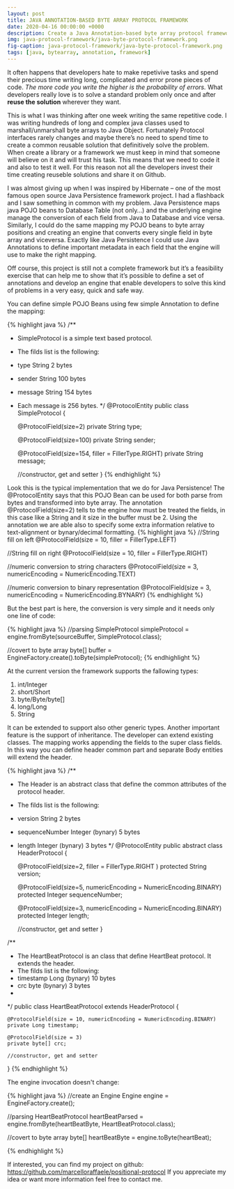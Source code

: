 ```yaml
---
layout: post
title: JAVA ANNOTATION-BASED BYTE ARRAY PROTOCOL FRAMEWORK
date: 2020-04-16 00:00:00 +0000
description: Create a Java Annotation-based byte array protocol framework
img: java-protocol-framework/java-byte-protocol-framework.png
fig-caption: java-protocol-framework/java-byte-protocol-framework.png
tags: [java, bytearray, annotation, framework]
---
```


It often happens that developers hate to make repetivive tasks and spend their precious time writing long, complicated and error prone pieces of code. <em>The more code you write the higher is the probability of errors.</em> What developers really love is to solve a standard problem only once and after <strong>reuse the solution</strong> wherever they want.

This is what I was thinking after one week writing the same repetitive code. I was writing hundreds of long and complex java classes used to marshall/unmarshall byte arrays to Java Object. Fortunately Protocol interfaces rarely changes and maybe there’s no need to spend time to create a common reusable solution that definitively solve the problem.
When create a library or a framework we must keep in mind that someone will believe on it and will trust his task. This means that we need to code it and also to test it well. For this reason not all the developers invest their time creating reuseble solutions and share it on Github.

I was almost giving up when I was inspired by Hibernate – one of the most famous open source Java Persistence framework project. I had a flashback and I saw something in common with my problem. Java Persistence maps java POJO beans to Database Table (not only…) and the underlying engine manage the conversion of each field from Java to Database and vice versa. Similarly, I could do the same mapping my POJO beans to byte array positions and creating an engine that converts every single field in byte array and viceversa. Exactly like Java Persistence I could use Java Annotations to define important metadata in each field that the engine will use to make the right mapping.

Off course, this project is still not a complete framework but it’s a feasibility exercise that can help me to show that it’s possible to define a set of annotations and develop an engine that enable developers to solve this kind of problems in a very easy, quick and safe way.


You can define simple POJO Beans using few simple Annotation to define the mapping:

{% highlight java %}
/**
 * SimpleProtocol is a simple text based protocol.
 * The filds list is the following:
 * type     String      2 bytes
 * sender   String      100 bytes
 * message  String      154 bytes
 * Each message is 256 bytes.
 */
@ProtocolEntity
public class SimpleProtocol {
    
    @ProtocolField(size=2)
    private String type;
    
    @ProtocolField(size=100)
    private String sender;
    
    @ProtocolField(size=154, filler = FillerType.RIGHT)
    private String message;
	
	//constructor, get and setter
}
{% endhighlight %}

Look this is the typical implementation that we do for Java Persistence!
The @ProtocolEntity says that this POJO Bean can be used for both parse from bytes and transformed into byte array.
The annotation @ProtocolField(size=2) tells to the engine how must be treated the fields, in this case like a String and it size in the buffer must be 2. Using the annotation we are able also to specify some extra information relative to text-alignment or bynary/decimal formatting.
{% highlight java %}
//String fill on left
@ProtocolField(size = 10, filler = FillerType.LEFT)

//String fill on right
@ProtocolField(size = 10, filler = FillerType.RIGHT)

//numeric conversion to string characters
@ProtocolField(size = 3, numericEncoding = NumericEncoding.TEXT)

//numeric conversion to binary representation
@ProtocolField(size = 3, numericEncoding = NumericEncoding.BYNARY)
{% endhighlight %}


But the best part is here, the conversion is very simple and it needs only one line of code:

{% highlight java %}
//parsing
SimpleProtocol simpleProtocol = engine.fromByte(sourceBuffer, SimpleProtocol.class); 

//covert to byte array
byte[] buffer = EngineFactory.create().toByte(simpleProtocol);
{% endhighlight %}

At the current version the framework supports the fallowing types:
<ol>
  <li>int/Integer</li>
  <li>short/Short</li>
  <li>byte/Byte/byte[]</li>
  <li>long/Long</li>
  <li>String</li>
</ol>

It can be extended to support also other generic types.
Another important feature is the support of inheritance. The developer can extend existing classes. The mapping works appending the fields to the super class fields.
In this way you can define header common part and separate Body entities will extend the header.

{% highlight java %}
/**
 * The Header is an abstract class that define the common attributes of the protocol header.
 * The filds list is the following:
 * version          String              2 bytes
 * sequenceNumber   Integer (bynary)    5 bytes
 * length           Integer (bynary)    3 bytes
 */
@ProtocolEntity
public abstract class HeaderProtocol {

    @ProtocolField(size=2, filler = FillerType.RIGHT )
    protected String version;

    @ProtocolField(size=5, numericEncoding = NumericEncoding.BINARY)
    protected Integer sequenceNumber;  
    
    @ProtocolField(size=3, numericEncoding = NumericEncoding.BINARY)
    protected Integer length;
    
    //constructor, get and setter
}


/**
 * The HeartBeatProtocol is an class that define HeartBeat protocol. It extends the header.
 * The filds list is the following:
 * timestamp   Long (bynary)    10 bytes
 * crc     byte (bynary)    3 bytes
 * 
 */
public class HeartBeatProtocol extends HeaderProtocol {

    @ProtocolField(size = 10, numericEncoding = NumericEncoding.BINARY)
    private Long timestamp;

    @ProtocolField(size = 3)
	private byte[] crc;
    
    //constructor, get and setter

}
{% endhighlight %}

The engine invocation doesn't change:

{% highlight java %}
//create an Engine
Engine engine = EngineFactory.create();

//parsing
HeartBeatProtocol heartBeatParsed = engine.fromByte(heartBeatByte, HeartBeatProtocol.class);

//covert to byte array
byte[] heartBeatByte = engine.toByte(heartBeat);

{% endhighlight %}


If interested, you can find my project on github:
<a href="https://github.com/marcelloraffaele/positional-protocol">https://github.com/marcelloraffaele/positional-protocol</a>
If you appreciate my idea or want more information feel free to contact me.